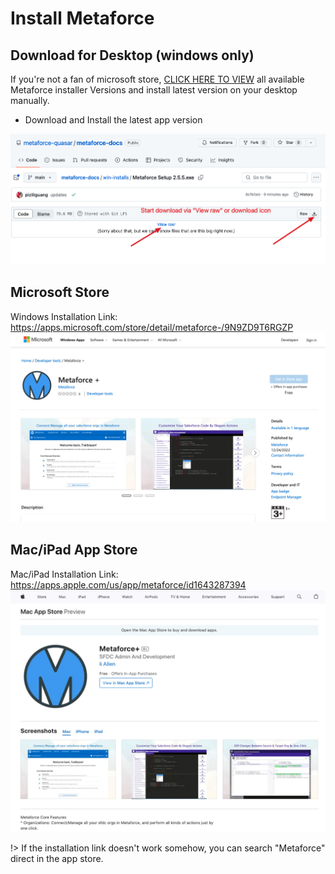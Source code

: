 # Install Metaforce

## Download for Desktop (windows only)

If you're not a fan of microsoft store, [CLICK HERE TO VIEW](https://github.com/metaforce-quasar/metaforce-docs/tree/main/win-installs) all available Metaforce installer Versions and install latest version on your desktop manually.

-   Download and Install the latest app version

![Win Download](./images/git-download.jpg ":size=70%")

## Microsoft Store

Windows Installation Link: https://apps.microsoft.com/store/detail/metaforce-/9N9ZD9T6RGZP
![Windows Install](./images/install-win.jpg ":size=70%")

## Mac/iPad App Store

Mac/iPad Installation Link: https://apps.apple.com/us/app/metaforce/id1643287394
![Mac Install](./images/install-mac.jpg ":size=70%")

!> If the installation link doesn't work somehow, you can search "Metaforce" direct in the app store.
